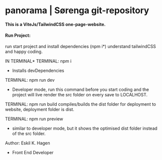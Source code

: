 # panorama | Sørenga git-repository

#### This is a ViteJs/TailwindCSS one-page-website.

#### Run Project:

run start project and install dependencies (npm i\*)
understand tailwindCSS and happy coding.

IN TERMINAL\*
TERMINAL: npm i

-   Installs devDependencies

TERMINAL: npm run dev
-   Developer mode, run this command before you start coding and the project will live render the src folder on every save to LOCALHOST.

TERMINAL: npm run build
    compiles/builds the dist folder for deployment to website, deployment folder is dist.

TERMINAL: npm run preview
-   similar to developer mode, but it shows the optimised dist folder instead of the src folder.

Author: Eskil K. Hagen
-   Front End Developer
